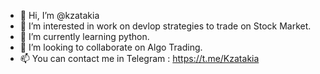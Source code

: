 - 👋 Hi, I’m @kzatakia
- 👀 I’m interested in work on devlop strategies to trade on Stock Market.
- 🌱 I’m currently learning python.
- 💞️ I’m looking to collaborate on Algo Trading.
- 📫 You can contact me in Telegram : https://t.me/Kzatakia

<!---
kzatakia/kzatakia is a ✨ special ✨ repository because its `README.md` (this file) appears on your GitHub profile.
You can click the Preview link to take a look at your changes.
--->
